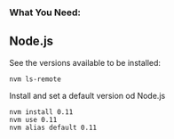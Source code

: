 ###  What You Need:
## Node.js

See the versions available to be installed:

```
nvm ls-remote
```

Install and set a default version od Node.js

```
nvm install 0.11
nvm use 0.11
nvm alias default 0.11
```